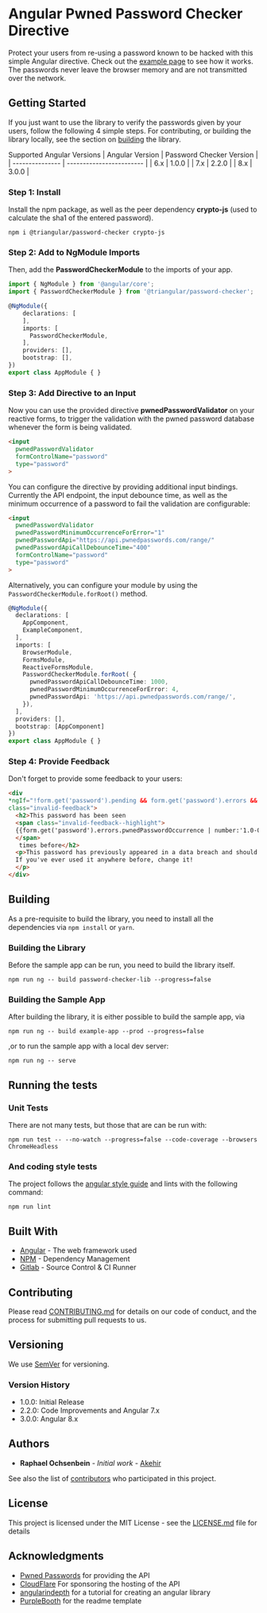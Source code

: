 # Angular Pwned Password Checker Directive

Protect your users from re-using a password known to be hacked with this simple Angular directive. Check out the [example page](https://password.akehir.com/) to see how it works. The passwords never leave the browser memory and are not transmitted over the network.

## Getting Started

If you just want to use the library to verify the passwords given by your users, follow the following 4 simple steps. For contributing, or building the library locally, see the section on [building](#building) the library.

Supported Angular Versions
| Angular Version | Password Checker Version |
| --------------- | ------------------------ |
| 6.x             | 1.0.0                    |
| 7.x             | 2.2.0                    |
| 8.x             | 3.0.0                    |

### Step 1: Install

Install the npm package, as well as the peer dependency __crypto-js__ (used to calculate the sha1 of the entered password).

```
npm i @triangular/password-checker crypto-js
```

### Step 2: Add to NgModule Imports

Then, add the __PasswordCheckerModule__ to the imports of your app.

```typescript
import { NgModule } from '@angular/core';
import { PasswordCheckerModule } from '@triangular/password-checker';

@NgModule({
    declarations: [
    ],
    imports: [
      PasswordCheckerModule,
    ],
    providers: [],
    bootstrap: [],
})
export class AppModule { }
```

### Step 3: Add Directive to an Input
Now you can use the provided directive __pwnedPasswordValidator__ on your reactive forms, to trigger the validation with the pwned password database whenever the form is being validated.

```html
<input
  pwnedPasswordValidator
  formControlName="password"
  type="password"
>
```

You can configure the directive by providing additional input bindings. Currently the API endpoint, the input debounce time, as well as the minimum occurrence of a password to fail the validation are configurable:

```html
<input
  pwnedPasswordValidator
  pwnedPasswordMinimumOccurrenceForError="1"
  pwnedPasswordApi="https://api.pwnedpasswords.com/range/"
  pwnedPasswordApiCallDebounceTime="400"
  formControlName="password"
  type="password"
>
```

Alternatively, you can configure your module by using the `PasswordCheckerModule.forRoot()` method.

```typescript
@NgModule({
  declarations: [
    AppComponent,
    ExampleComponent,
  ],
  imports: [
    BrowserModule,
    FormsModule,
    ReactiveFormsModule,
    PasswordCheckerModule.forRoot( {
      pwnedPasswordApiCallDebounceTime: 1000,
      pwnedPasswordMinimumOccurrenceForError: 4,
      pwnedPasswordApi: 'https://api.pwnedpasswords.com/range/',
    }),
  ],
  providers: [],
  bootstrap: [AppComponent]
})
export class AppModule { }
```

### Step 4: Provide Feedback
Don't forget to provide some feedback to your users:

```html
<div
*ngIf="!form.get('password').pending && form.get('password').errors && form.get('password').errors.pwnedPasswordOccurrence"
class="invalid-feedback">
  <h2>This password has been seen 
  <span class="invalid-feedback--highlight">
  {{form.get('password').errors.pwnedPasswordOccurrence | number:'1.0-0' }}
  </span>
   times before</h2>
  <p>This password has previously appeared in a data breach and should never be used.
  If you've ever used it anywhere before, change it!
  </p>
</div>
```

## Building
As a pre-requisite to build the library, you need to install all the dependencies via `npm install` or `yarn`.

### Building the Library
Before the sample app can be run, you need to build the library itself.

```
npm run ng -- build password-checker-lib --progress=false
```

### Building the Sample App
After building the library, it is either possible to build the sample app, via

```
npm run ng -- build example-app --prod --progress=false
```

,or to run the sample app with a local dev server:

```
npm run ng -- serve
```

## Running the tests

### Unit Tests
There are not many tests, but those that are can be run with:

```
npm run test -- --no-watch --progress=false --code-coverage --browsers ChromeHeadless
```

### And coding style tests

The project follows the [angular style guide](https://angular.io/guide/styleguide) and lints with the following command:

```
npm run lint
```

## Built With

* [Angular](http://www.dropwizard.io/1.0.2/docs/) - The web framework used
* [NPM](https://www.npmjs.com/) - Dependency Management
* [Gitlab](https://git.akehir.com) - Source Control & CI Runner

## Contributing

Please read [CONTRIBUTING.md](CONTRIBUTING.md) for details on our code of conduct, and the process for submitting pull requests to us.

## Versioning

We use [SemVer](http://semver.org/) for versioning. 

### Version History

- 1.0.0: Initial Release
- 2.2.0: Code Improvements and Angular 7.x
- 3.0.0: Angular 8.x

## Authors

* **Raphael Ochsenbein** - *Initial work* - [Akehir](https://github.com/akehir)

See also the list of [contributors](https://github.com/akehir/angular-password-checker/contributors) who participated in this project.

## License

This project is licensed under the MIT License - see the [LICENSE.md](LICENSE.md) file for details

## Acknowledgments

* [Pwned Passwords](https://haveibeenpwned.com/Passwords) for providing the API
* [CloudFlare](https://blog.cloudflare.com/validating-leaked-passwords-with-k-anonymity/) For sponsoring the hosting of the API
* [angularindepth](https://blog.angularindepth.com/creating-a-library-in-angular-6-87799552e7e5) for a tutorial for creating an angular library
* [PurpleBooth](https://gist.github.com/PurpleBooth/109311bb0361f32d87a2/) for the readme template

